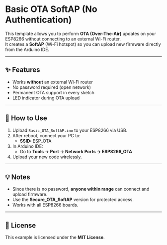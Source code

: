 # Basic OTA SoftAP (No Authentication)

This template allows you to perform **OTA (Over-The-Air)** updates on your ESP8266 without connecting to an external Wi-Fi router.  
It creates a **SoftAP** (Wi-Fi hotspot) so you can upload new firmware directly from the Arduino IDE.

---

## ✨ Features
- Works **without** an external Wi-Fi router
- No password required (open network)
- Permanent OTA support in every sketch
- LED indicator during OTA upload

---

## 🚀 How to Use
1. Upload `Basic_OTA_SoftAP.ino` to your ESP8266 via USB.
2. After reboot, connect your PC to:
   - **SSID:** ESP_OTA
3. In Arduino IDE:
   - Go to **Tools → Port → Network Ports → ESP8266_OTA**
4. Upload your new code wirelessly.

---

## 💡 Notes
- Since there is no password, **anyone within range** can connect and upload firmware.
- Use the **Secure_OTA_SoftAP** version for protected access.
- Works with all ESP8266 boards.

---

## 📜 License
This example is licensed under the **MIT License**.
